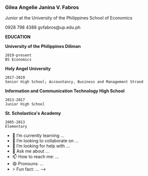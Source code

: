 ### Gilea Angelie Janina V. Fabros

Junior at the University of the Philippines School of Economics

<p class="nice"> 0928 798 4388   gvfabros@up.edu.ph </p>

****EDUCATION****

  **University of the Philippines Diliman**
  
    2019-present
    BS Economics
    
  **Holy Angel University**
  
    2017-2019
    Senior High School; Accountancy, Business and Management Strand
    
  **Information and Communication Technology High School**
  
    2013-2017
    Junior High School
    
  **St. Scholastica's Academy**
  
    2005-2013
    Elementary
    
    
- 🌱 I’m currently learning ...
- 👯 I’m looking to collaborate on ...
- 🤔 I’m looking for help with ...
- 💬 Ask me about ...
- 📫 How to reach me: ...
- 😄 Pronouns: ...
- ⚡ Fun fact: ...
-->
